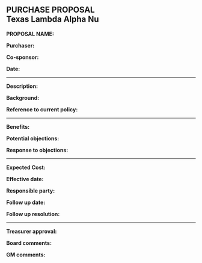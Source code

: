 ## PURCHASE PROPOSAL <br />Texas Lambda Alpha Nu

**PROPOSAL NAME:**

**Purchaser:**

**Co-sponsor:**

**Date:**

---


**Description:**

**Background:**

**Reference to current policy:**

---

**Benefits:**

**Potential objections:**

**Response to objections:**

---

**Expected Cost:**

**Effective date:**

**Responsible party:**

**Follow up date:**

**Follow up resolution:**

---

**Treasurer approval:**

**Board comments:**

**GM comments:**